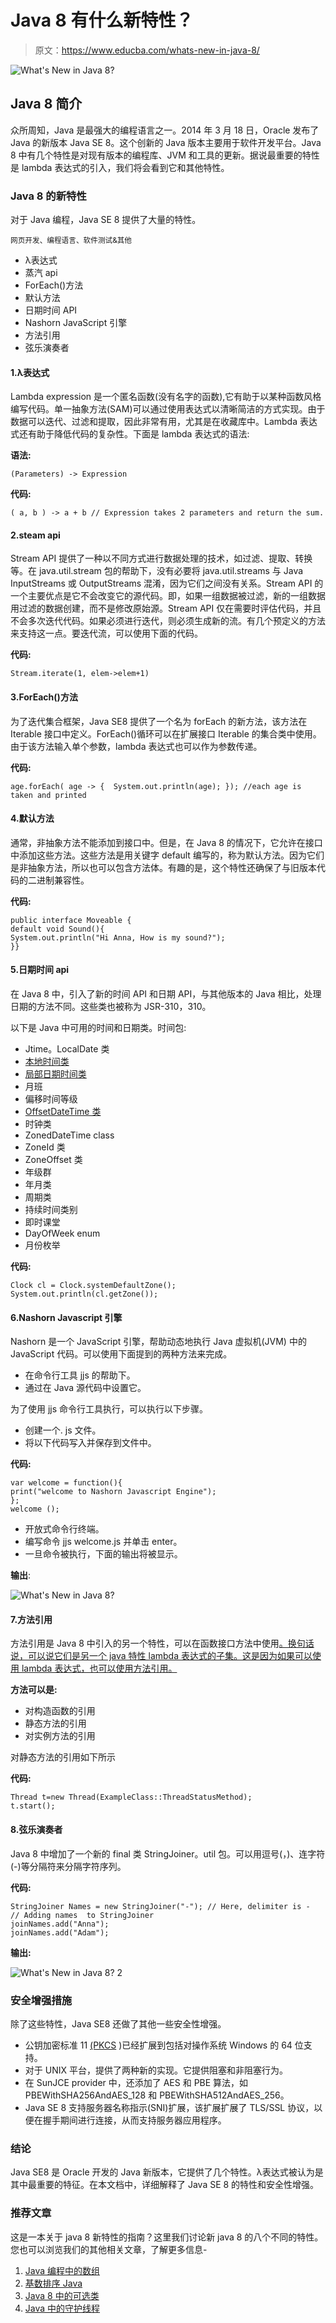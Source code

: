 # Java 8 有什么新特性？

> 原文：<https://www.educba.com/whats-new-in-java-8/>

![What's New in Java 8?](img/420a434edd31ba130d9009a245512211.png)



## Java 8 简介

众所周知，Java 是最强大的编程语言之一。2014 年 3 月 18 日，Oracle 发布了 Java 的新版本 Java SE 8。这个创新的 Java 版本主要用于软件开发平台。Java 8 中有几个特性是对现有版本的编程库、JVM 和工具的更新。据说最重要的特性是 lambda 表达式的引入，我们将会看到它和其他特性。

### Java 8 的新特性

对于 Java 编程，Java SE 8 提供了大量的特性。

<small>网页开发、编程语言、软件测试&其他</small>

*   λ表达式
*   蒸汽 api
*   ForEach()方法
*   默认方法
*   日期时间 API
*   Nashorn JavaScript 引擎
*   方法引用
*   弦乐演奏者

#### 1.λ表达式

Lambda expression 是一个匿名函数(没有名字的函数),它有助于以某种函数风格编写代码。单一抽象方法(SAM)可以通过使用表达式以清晰简洁的方式实现。由于数据可以迭代、过滤和提取，因此非常有用，尤其是在收藏库中。Lambda 表达式还有助于降低代码的复杂性。下面是 lambda 表达式的语法:

**语法:**

```
(Parameters) -> Expression
```

**代码:**

```
( a, b ) -> a + b // Expression takes 2 parameters and return the sum.
```

#### 2.steam api

Stream API 提供了一种以不同方式进行数据处理的技术，如过滤、提取、转换等。在 java.util.stream 包的帮助下，没有必要将 java.util.streams 与 Java InputStreams 或 OutputStreams 混淆，因为它们之间没有关系。Stream API 的一个主要优点是它不会改变它的源代码。即，如果一组数据被过滤，新的一组数据用过滤的数据创建，而不是修改原始源。Stream API 仅在需要时评估代码，并且不会多次迭代代码。如果必须进行迭代，则必须生成新的流。有几个预定义的方法来支持这一点。要迭代流，可以使用下面的代码。

**代码:**

```
Stream.iterate(1, elem->elem+1)
```

#### 3.ForEach()方法

为了迭代集合框架，Java SE8 提供了一个名为 forEach 的新方法，该方法在 Iterable 接口中定义。ForEach()循环可以在扩展接口 Iterable 的集合类中使用。由于该方法输入单个参数，lambda 表达式也可以作为参数传递。

**代码:**

```
age.forEach( age -> {  System.out.println(age); }); //each age is taken and printed
```

#### 4.默认方法

通常，非抽象方法不能添加到接口中。但是，在 Java 8 的情况下，它允许在接口中添加这些方法。这些方法是用关键字 default 编写的，称为默认方法。因为它们是非抽象方法，所以也可以包含方法体。有趣的是，这个特性还确保了与旧版本代码的二进制兼容性。

**代码:**

```
public interface Moveable {
default void Sound(){
System.out.println("Hi Anna, How is my sound?");
}}
```

#### 5.日期时间 api

在 Java 8 中，引入了新的时间 API 和日期 API，与其他版本的 Java 相比，处理日期的方法不同。这些类也被称为 JSR-310，310。

以下是 Java 中可用的时间和日期类。时间包:

*   Jtime。LocalDate 类
*   [本地时间类](https://www.educba.com/java-localtime/)
*   [局部日期时间类](https://www.educba.com/java-localdatetime/)
*   月班
*   偏移时间等级
*   [OffsetDateTime 类](https://www.educba.com/java-offsetdatetime/)
*   时钟类
*   ZonedDateTime class
*   ZoneId 类
*   ZoneOffset 类
*   年级群
*   年月类
*   周期类
*   持续时间类别
*   即时课堂
*   DayOfWeek enum
*   月份枚举

**代码:**

```
Clock cl = Clock.systemDefaultZone();
System.out.println(cl.getZone());
```

#### 6.Nashorn Javascript 引擎

Nashorn 是一个 JavaScript 引擎，帮助动态地执行 Java 虚拟机(JVM) 中的 JavaScript 代码。可以使用下面提到的两种方法来完成。

*   在命令行工具 jjs 的帮助下。
*   通过在 Java 源代码中设置它。

为了使用 jjs 命令行工具执行，可以执行以下步骤。

*   创建一个. js 文件。
*   将以下代码写入并保存到文件中。

**代码:**

```
var welcome = function(){
print("welcome to Nashorn Javascript Engine");
};
welcome ();
```

*   开放式命令行终端。
*   编写命令 jjs welcome.js 并单击 enter。
*   一旦命令被执行，下面的输出将被显示。

**输出**:

![What's New in Java 8?](img/48580d5ff95fbe9f4073e91b4e7da19f.png)



#### 7.方法引用

方法引用是 Java 8 中引入的另一个特性，可以在函数接口方法中使用[。换句话说，可以说它们是另一个 java 特性 lambda 表达式的子集。这是因为如果可以使用 lambda 表达式，也可以使用方法引用。](https://www.educba.com/functional-interface-in-java/)

**方法可以是:**

*   对构造函数的引用
*   静态方法的引用
*   对实例方法的引用

对静态方法的引用如下所示

**代码:**

```
Thread t=new Thread(ExampleClass::ThreadStatusMethod);
t.start();
```

#### 8.弦乐演奏者

Java 8 中增加了一个新的 final 类 StringJoiner。util 包。可以用逗号(，)、连字符(-)等分隔符来分隔字符序列。

**代码:**

```
StringJoiner Names = new StringJoiner("-"); // Here, delimiter is -
// Adding names  to StringJoiner
joinNames.add("Anna");
joinNames.add("Adam");
```

**输出:**

![What's New in Java 8? 2](img/bddda213aeabb2014930bf29be5b3e63.png)



### 安全增强措施

除了这些特性，Java SE8 还做了其他一些安全性增强。

*   公钥加密标准 11 [(PKCS](https://www.educba.com/pkcs/) )已经扩展到包括对操作系统 Windows 的 64 位支持。
*   对于 UNIX 平台，提供了两种新的实现。它提供阻塞和非阻塞行为。
*   在 SunJCE provider 中，还添加了 AES 和 PBE 算法，如 PBEWithSHA256AndAES_128 和 PBEWithSHA512AndAES_256。
*   Java SE 8 支持服务器名称指示(SNI)扩展，该扩展扩展了 TLS/SSL 协议，以便在握手期间进行连接，从而支持服务器应用程序。

### 结论

Java SE8 是 Oracle 开发的 Java 新版本，它提供了几个特性。λ表达式被认为是其中最重要的特征。在本文档中，详细解释了 Java SE 8 的特性和安全性增强。

### 推荐文章

这是一本关于 java 8 新特性的指南？这里我们讨论新 java 8 的八个不同的特性。您也可以浏览我们的其他相关文章，了解更多信息-

1.  [Java 编程中的数组](https://www.educba.com/arrays-in-java-programming/)
2.  [基数排序 Java](https://www.educba.com/radix-sort-java/)
3.  [Java 8 中的可选类](https://www.educba.com/optional-class-in-java-8/)
4.  [Java 中的守护线程](https://www.educba.com/daemon-thread-in-java/)





